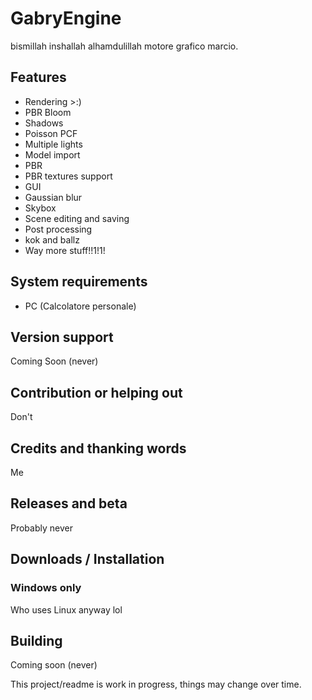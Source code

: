 # GabryEngine
bismillah inshallah alhamdulillah motore grafico marcio.

## Features

- Rendering >:)
- PBR Bloom
- Shadows
- Poisson PCF
- Multiple lights
- Model import
- PBR
- PBR textures support
- GUI
- Gaussian blur
- Skybox
- Scene editing and saving
- Post processing
- kok and ballz
- Way more stuff!!1!1!

## System requirements

- PC (Calcolatore personale)

## Version support

Coming Soon (never)

## Contribution or helping out

Don't

## Credits and thanking words

Me

## Releases and beta

Probably never

## Downloads / Installation

### Windows only

Who uses Linux anyway lol

## Building

Coming soon (never)

This project/readme is work in progress, things may change over time.
